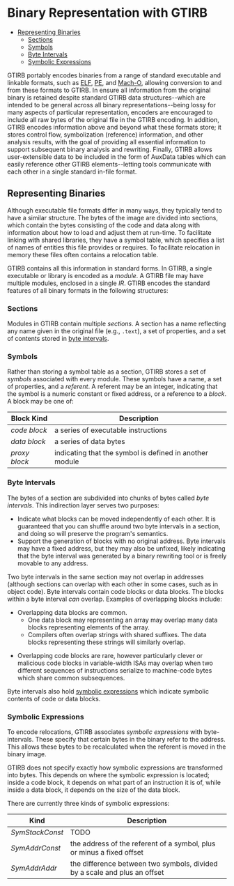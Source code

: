 Binary Representation with GTIRB
================================

- [Representing Binaries](#representing-binaries)
    - [Sections](#sections)
    - [Symbols](#symbols)
    - [Byte Intervals](#byte-intervals)
    - [Symbolic Expressions](#symbolic-expressions)

GTIRB portably encodes binaries from a range of standard executable
and linkable formats, such as
[ELF](https://en.wikipedia.org/wiki/Executable_and_Linkable_Format),
[PE](https://en.wikipedia.org/wiki/Portable_Executable), and
[Mach-O](https://en.wikipedia.org/wiki/Mach-O), allowing conversion to
and from these formats to GTIRB.  In ensure all information from the
original binary is retained despite standard GTIRB data
structures--which are intended to be general across all binary
representations--being lossy for many aspects of particular
representation, encoders are encouraged to include all raw bytes of
the original file in the GTIRB encoding.  In addition, GTIRB encodes
information above and beyond what these formats store; it stores
control flow, symbolization (reference) information, and other
analysis results, with the goal of providing all essential information
to support subsequent binary analysis and rewriting. Finally, GTIRB
allows user-extensible data to be included in the form of AuxData
tables which can easily reference other GTIRB elements--letting tools
communicate with each other in a single standard in-file format.

## Representing Binaries

Although executable file formats differ in many ways, they typically
tend to have a similar structure.  The bytes of the image are divided
into sections, which contain the bytes consisting of the code and data
along with information about how to load and adjust them at run-time.
To facilitate linking with shared libraries, they have a symbol table,
which specifies a list of names of entities this file provides or
requires.  To facilitate relocation in memory these files often
contains a relocation table.

GTIRB contains all this information in standard forms.  In GTIRB, a
single executable or library is encoded as a *module*.  A GTIRB file
may have multiple modules, enclosed in a single *IR*.  GTIRB encodes
the standard features of all binary formats in the following
structures:

### Sections

Modules in GTIRB contain multiple *sections*.  A section has a name
reflecting any name given in the original file (e.g., `.text`), a set
of properties, and a set of contents stored in
[byte intervals](#byte-intervals).

### Symbols

Rather than storing a symbol table as a section, GTIRB stores a set of
*symbols* associated with every module.  These symbols have a name, a
set of properties, and a *referent*.  A referent may be an integer,
indicating that the symbol is a numeric constant or fixed address, or
a reference to a *block*. A block may be one of:

| Block Kind    | Description                                             |
|---------------|---------------------------------------------------------|
| *code block*  | a series of executable instructions                     |
| *data block*  | a series of data bytes                                  |
| *proxy block* | indicating that the symbol is defined in another module |

### Byte Intervals

The bytes of a section are subdivided into chunks of bytes called
*byte intervals*. This indirection layer serves two purposes:

- Indicate what blocks can be moved independently of each other. It is
  guaranteed that you can shuffle around two byte intervals in a
  section, and doing so will preserve the program's semantics.
- Support the generation of blocks with no original address. Byte
  intervals may have a fixed address, but they may also be unfixed,
  likely indicating that the byte interval was generated by a binary
  rewriting tool or is freely movable to any address.

Two byte intervals in the same section may not overlap in addresses
(although sections can overlap with each other in some cases, such as
in object code).  Byte intervals contain code blocks or data blocks.
The blocks within a byte interval *can* overlap.  Examples of
overlapping blocks include:

- Overlapping data blocks are common.
  - One data block may representing an array may overlap many data
    blocks representing elements of the array.
  - Compilers often overlap strings with shared suffixes.  The data
    blocks representing these strings will similarly overlap.
* Overlapping code blocks are rare, however particularly clever or
  malicious code blocks in variable-width ISAs may overlap when two
  different sequences of instructions serialize to machine-code bytes
  which share common subsequences.

Byte intervals also hold [symbolic expressions](#symbolic-expressions)
which indicate symbolic contents of code or data blocks.

### Symbolic Expressions

To encode relocations, GTIRB associates *symbolic expressions* with
byte-intervals.  These specify that certain bytes in the binary refer
to the address.  This allows these bytes to be recalculated when the
referent is moved in the binary image.

GTIRB does not specify exactly how symbolic expressions are
transformed into bytes. This depends on where the symbolic expression
is located; inside a code block, it depends on what part of an
instruction it is of, while inside a data block, it depends on the
size of the data block.

There are currently three kinds of symbolic expressions:

| Kind            | Description                                                               |
|-----------------|---------------------------------------------------------------------------|
| *SymStackConst* | TODO                                                                      |
| *SymAddrConst*  | the address of the referent of a symbol, plus or minus a fixed offset     |
| *SymAddrAddr*   | the difference between two symbols, divided by a scale and plus an offset |
